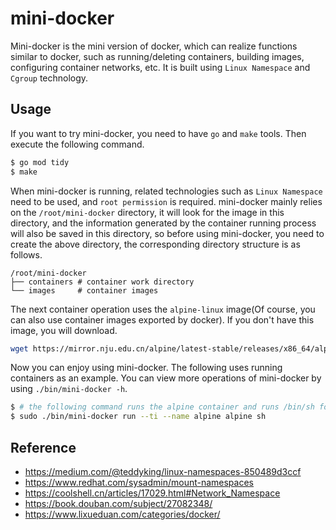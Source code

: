 # mini-docker

Mini-docker is the mini version of docker, which can realize functions similar to docker, such as running/deleting containers, building images, configuring container networks, etc. It is built using `Linux Namespace` and `Cgroup` technology.

## Usage

If you want to try mini-docker, you need to have `go` and `make` tools. Then execute the following command.

```sh
$ go mod tidy
$ make
```

When mini-docker is running, related technologies such as `Linux Namespace` need to be used, and `root permission` is required. mini-docker mainly relies on the `/root/mini-docker` directory, it will look for the image in this directory, and the information generated by the container running process will also be saved in this directory, so before using mini-docker, you need to create the above directory, the corresponding directory structure is as follows.

```
/root/mini-docker
├── containers # container work directory
└── images 	   # container images
```

The next container operation uses the `alpine-linux` image(Of course, you can also use container images exported by docker). If you don't have this image, you will download.

```sh
wget https://mirror.nju.edu.cn/alpine/latest-stable/releases/x86_64/alpine-minirootfs-3.20.0-x86_64.tar.gz -O /root/mini-docker/images/alpine.tar.gz
```

Now you can enjoy using mini-docker. The following uses running containers as an example. You can view more operations of mini-docker by using `./bin/mini-docker -h`.

```sh
$ # the following command runs the alpine container and runs /bin/sh for interactive processing.
$ sudo ./bin/mini-docker run --ti --name alpine alpine sh
```

## Reference

+ https://medium.com/@teddyking/linux-namespaces-850489d3ccf
+ https://www.redhat.com/sysadmin/mount-namespaces
+ https://coolshell.cn/articles/17029.html#Network_Namespace
+ https://book.douban.com/subject/27082348/
+ https://www.lixueduan.com/categories/docker/

